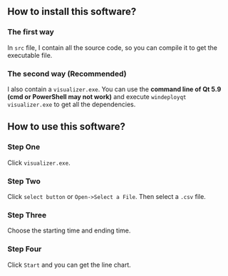 ## How to install this software?

### The first way

In `src` file, I contain all the source code, so you can compile it to get the executable file.

### The second way (Recommended)

I also contain a `visualizer.exe`.  You can use the **command line of Qt 5.9 (cmd or PowerShell may not work)** and execute `windeployqt visualizer.exe` to get all the dependencies.

## How to use this software?

### Step One

Click `visualizer.exe`.

### Step Two

Click `select button` or `Open->Select a File`.  Then select a `.csv` file. 

### Step Three

Choose the starting time and ending time.

### Step Four

Click `Start` and you can get the line chart. 

